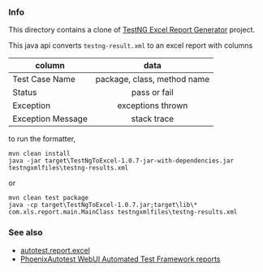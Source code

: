 ### Info
This directory contains a clone of [TestNG Excel Report Generator](https://github.com/rahulrathore44/ExcelReportGenerator) project. 

This java api converts `testng-result.xml` to an excel report with columns

|column           |data                        | 
| ----------------|:--------------------------:|
|Test Case Name   |package, class, method name | 
|Status           |pass or fail                |
|Exception        |exceptions thrown           |
|Exception Message|stack trace                 |

to run the formatter,
```
mvn clean install
java -jar target\TestNgToExcel-1.0.7-jar-with-dependencies.jar testngxmlfiles\testng-results.xml
```
or
```
mvn clean test package
java -cp target\TestNgToExcel-1.0.7.jar;target\lib\* com.xls.report.main.MainClass testngxmlfiles\testng-results.xml
```

### See also

* [autotest.report.excel](https://github.com/LinuxSuRen/autotest.report.excel)
* [PhoenixAutotest WebUI Automated Test Framework reports](http://surenpi.com/2017/06/21/autotest_report/)